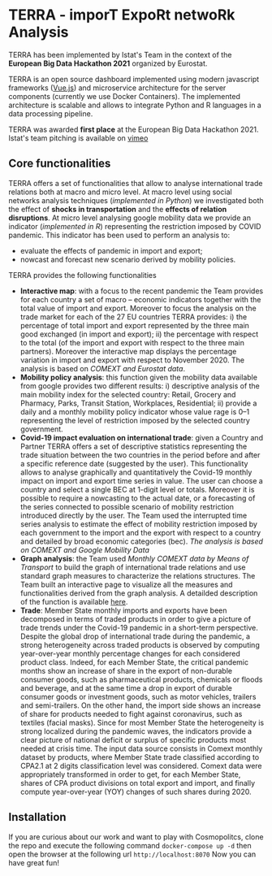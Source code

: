 # TERRA - imporT ExpoRt netwoRk Analysis

TERRA has been implemented by Istat's Team in the context of the **European Big Data Hackathon 2021** organized by Eurostat. 

TERRA is an open source dashboard implemented using modern javascript frameworks ([Vue.js](https://vuejs.org/ "Vue.js")) and microservice architecture for the server components (currently we use Docker Containers). The implemented architecture is scalable and allows to integrate Python and R languages in a data processing pipeline.

TERRA was awarded **first place** at the European Big Data Hackathon 2021. Istat's team pitching is available on [vimeo](https://vimeo.com/525488078) 

## Core functionalities
TERRA offers a set of functionalities that allow to analyse international trade relations both at macro and micro level. 
At macro level using social networks analysis techniques (*implemented in Python*) we investigated both the effect of **shocks in transportation** and the **effects of relation disruptions**. 
At micro level analysing google mobility data we provide an indicator (*implemented in R*) representing the restriction imposed by COVID pandemic. This indicator has been used to perform an analysis to: 
- evaluate the effects of pandemic in import and export;
- nowcast and forecast new scenario derived by mobility policies.

TERRA provides the following functionalities
- **Interactive map**: with a focus to the recent pandemic the Team provides for each country a set of macro – economic indicators together with the total value of import and export. Moreover to focus the analysis on the trade market for each of the 27 EU countries TERRA provides: i) the percentage of total import and export represented by the three main good exchanged (in import and export); ii) the percentage with respect to the total (of the import and export with respect to the three main partners). Moreover the interactive map displays the percentage variation in import and export with respect to November 2020. The analysis is based on *COMEXT and Eurostat data*.
- **Mobility policy analysis**: this function given the mobility data available from google provides two different results: i) descriptive analysis of the main mobility index for the selected country: Retail, Grocery and Pharmacy, Parks, Transit Station, Workplaces, Residential; ii) provide a daily and a monthly mobility policy indicator whose value rage
is 0–1 representing the level of restriction imposed by the selected country government.
- **Covid-19 impact evaluation on international trade**: given a Country and Partner TERRA offers a set of descriptive statistics representing the trade
situation between the two countries in the period before and after a specific reference date (suggested by the user). This functionality allows to analyse graphically and quantitatively the Covid-19 monthly impact on import and export time series in value. The user can choose a country and select a single BEC at 1-digit level or totals. Moreover it is possible to require a nowcasting to the actual date, or a forecasting of the series connected to possible scenario of mobility restriction introduced directly by the user. The Team used the interrupted time series analysis to estimate the effect of mobility restriction imposed by each government to the import and the export with respect to a country and detailed by broad economic categories (bec). *The analysis is based on COMEXT and Google Mobility Data*
- **Graph analysis**: the Team used *Monthly COMEXT data by Means of Transport* to build the graph of international trade relations and use standard graph measures to characterize the relations structures. The Team built an interactive page to visualize all the measures and functionalities derived from the graph analysis. A detailded description of the function is available [here](https://github.com/istat-methodology/cosmopolitics/blob/main/docs/terra%20Graph%20Analysis.pdf). 
- **Trade**: Member State monthly imports and exports have been decomposed in terms of traded products in order to give a picture of trade trends under the Covid-19 pandemic in a short-term perspective. Despite the global drop of international trade during the pandemic, a strong heterogeneity across traded products is observed by computing year-over-year monthly percentage changes for each considered product class. Indeed, for each Member State, the critical pandemic months show an increase of share in the export
of non-durable consumer goods, such as pharmaceutical products, chemicals or floods and beverage, and at the same time a drop in export of durable consumer goods or investment goods, such as motor vehicles, trailers and semi-trailers. On the other hand, the import side shows an increase of share for products needed to fight against coronavirus, such as textiles (facial masks). Since for most Member State the heterogeneity is strong localized during the pandemic waves, the indicators provide a clear picture of national deficit or surplus of specific products most needed at crisis time. The input data source consists in Comext monthly dataset by products, where Member State trade classified
according to CPA2.1 at 2 digits classification level was considered. Comext data were appropriately transformed in order to get, for each Member State, shares of CPA product divisions on total export and import, and finally compute year-over-year (YOY) changes of such shares during 2020.

## Installation
If you are curious about our work and want to play with Cosmopolitcs, clone the repo and execute the following command
`docker-compose up -d`
then open the browser at the following url
`http://localhost:8070`
Now you can have great fun!
